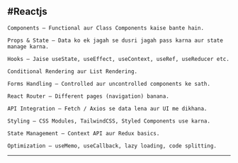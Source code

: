 
#Reactjs
---
    Components – Functional aur Class Components kaise bante hain.

    Props & State – Data ko ek jagah se dusri jagah pass karna aur state manage karna.

    Hooks – Jaise useState, useEffect, useContext, useRef, useReducer etc.

    Conditional Rendering aur List Rendering.

    Forms Handling – Controlled aur uncontrolled components ke sath.

    React Router – Different pages (navigation) banana.

    API Integration – Fetch / Axios se data lena aur UI me dikhana.

    Styling – CSS Modules, TailwindCSS, Styled Components use karna.

    State Management – Context API aur Redux basics.

    Optimization – useMemo, useCallback, lazy loading, code splitting.

---
